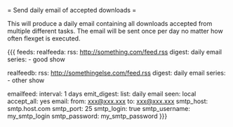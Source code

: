 = Send daily email of accepted downloads =

This will produce a daily email containing all downloads accepted from multiple different tasks. The email will be sent once per day no matter how often flexget is executed.

{{{
feeds:
  realfeeda:
    rss: http://something.com/feed.rss
    digest: daily email
    series:
      - good show

  realfeedb:
    rss: http://somethingelse.com/feed.rss
    digest: daily email
    series:
      - other show

  emailfeed:
    interval: 1 days
    emit_digest:
      list: daily email
    seen: local
    accept_all: yes
    email:
      from: xxx@xxx.xxx
      to: xxx@xxx.xxx
      smtp_host: smtp.host.com
      smtp_port: 25
      smtp_login: true
      smtp_username: my_smtp_login
      smtp_password: my_smtp_password
}}}
